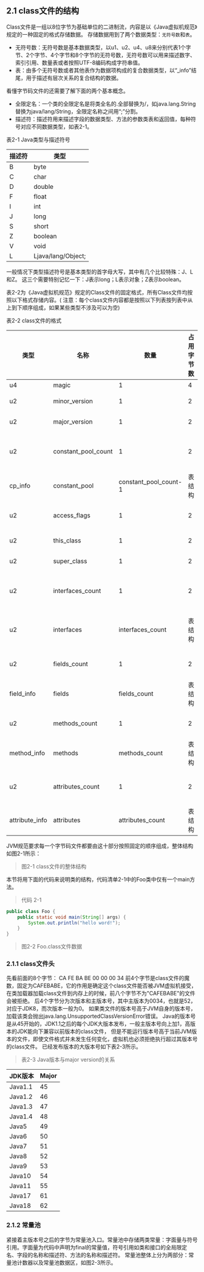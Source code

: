 ## 2.1  class文件的结构

Class文件是一组以8位字节为基础单位的二进制流，内容是以《Java虚拟机规范》规定的一种固定的格式存储数据。
存储数据用到了两个数据类型：`无符号数`和`表`。

+ 无符号数：无符号数是基本数据类型，以u1、u2、u4、u8来分别代表1个字节、2个字节、4个字节和8个字节的无符号数，无符号数可以用来描述数字、索引引用、数量表或者按照UTF-8编码构成字符串值。
+ 表：由多个无符号数或者其他表作为数据项构成的复合数据类型，以“_info”结尾，用于描述有层次关系的复合结构的数据。

看懂字节码文件的还需要了解下面的两个基本概念。

+ 全限定名：一个类的全限定名是将类全名的.全部替换为/，如java.lang.String替换为java/lang/String，全限定名称之间用“;”分割。
+ 描述符：描述符用来描述字段的数据类型、方法的参数类表和返回值，每种符号对应不同数据类型，如表2-1。

表2-1 Java类型与描述符号

| 描述符 | 类型                  |
|-----|---------------------|
| B   | 	byte               |
| C   | 	char               |
| D   | 	double             |
| F   | 	float              |
| I   | 	int                |
| J   | 	long               |
| S   | 	short              |
| Z   | 	boolean            |
| V   | 	void               |
| L   | 	Ljava/lang/Object; |

一般情况下类型描述符号是基本类型的首字母大写，其中有几个比较特殊：J、L和Z。
这三个需要特别记忆一下：J表示long；L表示对象；Z表示boolean。

表2-2为《Java虚拟机规范》规定的Class文件的固定格式，所有Class文件均按照以下格式存储内容。(
注意：每个class文件内容都是按照以下列表按列表中从上到下顺序组成，如果某些类型不涉及可以为空)

表2-2 class文件的格式

| 类型             | 名称                  | 数量                    | 占用字节数 | 含义          |
|----------------|---------------------|-----------------------|-------|-------------|
| u4             | magic               | 1                     | 4     | 魔数          
| u2             | minor_version       | 1                     | 2     | 次版本         |
| u2             | major_version       | 1                     | 2     | 主版本         |
| u2             | constant_pool_count | 1                     | 2     | 常量池容量计数     |
| cp_info        | constant_pool       | constant_pool_count-1 | 表结构   | 常量池表        |
| u2             | access_flags        | 1                     | 2     | 类的访问标识      |
| u2             | this_class          | 1                     | 2     | 类索引         |
| u2             | super_class         | 1                     | 2     | 父类索引        |
| u2             | interfaces_count    | 1                     | 2     | 实现的接口计数     |
| u2             | interfaces          | interfaces_count      | 表结构   | 实现的接口结构表    |
| u2             | fields_count        | 1                     | 2     | 类字段计数值      |
| field_info     | fields              | fields_count          | 表结构   | 字段结构表       |
| u2             | methods_count       | 1                     | 2     | 类方法计数值      |
| method_info    | methods             | methods_count         | 表结构   | 类方法结构表      |
| u2             | attributes_count    | 1                     | 2     | class属性数组长度 |
| attribute_info | attributes          | attributes_count      | 表结构   | 属性结构表       |

JVM规范要求每一个字节码文件都要由这十部分按照固定的顺序组成，整体结构如图2-1所示：



> 图2-1 class文件的整体结构




本节将用下面的代码来说明类的结构，代码清单2-1中的Foo类中仅有一个main方法。
> 代码 2-1

```java
public class Foo {
    public static void main(String[] args) {
        System.out.println("hello word!");
    }
}
```

> 图2-2 Foo.class文件数据

### 2.1.1 class文件头

先看前面的8个字节： CA FE BA BE 00 00 00 34
前4个字节是class文件的魔数，固定为CAFEBABE，它的作用是确定这个class文件能否被JVM虚拟机接受，
在类加载器加载class文件到内存上的时候，前八个字节不为"CAFEBABE"的文件会被拒绝。
后4个字节分为次版本和主版本号，其中主版本为0034，也就是52，对应于JDK8，而次版本一般为0。
如果类文件的版本号高于JVM自身的版本号，加载该类会抛出java.lang.UnsupportedClassVersionError错误。
Java的版本号是从45开始的，JDK1.1之后的每个JDK大版本发布，一般主版本号向上加1，高版本的JDK能向下兼容以前版本的class文件，
但是不能运行版本号高于当前JVM版本的文件，即使文件格式并未发生任何变化，虚拟机也必须拒绝执行超过其版本号的class文件。
已经发布版本的大版本号如下表2-3所示。

> 表2-3 Java版本与major version的关系

| JDK版本	  | Major | 
|---------|-------|
| Java1.1 | 	45   |
| Java1.2 | 	46   |
| Java1.3 | 	47   |
| Java1.4 | 	48   |
| Java5	  | 49    |
| Java6	  | 50    |
| Java7	  | 51    |
| Java8	  | 52    |
| Java9	  | 53    |
| Java10  | 	54   |
| Java11  | 	55   |
| Java17  | 	61   |
| Java18  | 	62   | 

### 2.1.2  常量池

紧接着主版本号之后的字节为常量池入口。常量池中存储两类常量：字面量与符号引用。字面量为代码中声明为final的常量值，符号引用如类和接口的全局限定名、字段的名称和描述符、方法的名称和描述符。
常量池整体上分为两部分：常量池计数器以及常量池数据区，如图2-3所示。
